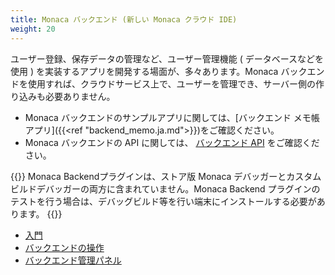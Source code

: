 ```yaml
---
title: Monaca バックエンド (新しい Monaca クラウド IDE)
weight: 20
---
```


ユーザー登録、保存データの管理など、ユーザー管理機能 (
データベースなどを使用 )
を実装するアプリを開発する場面が、多々あります。Monaca
バックエンドを使用すれば、クラウドサービス上で、ユーザーを管理でき、サーバー側の作り込みも必要ありません。

- Monaca バックエンドのサンプルアプリに関しては、[バックエンド メモ帳アプリ]({{<ref "backend_memo.ja.md">}})をご確認ください。
- Monaca バックエンドの API に関しては、 [バックエンド API](/ja/reference/monaca_api/cloud/) をご確認ください。

{{<note>}}
    Monaca Backendプラグインは、ストア版 Monaca デバッガーとカスタムビルドデバッガーの両方に含まれていません。Monaca Backend プラグインのテストを行う場合は、デバッグビルド等を行い端末にインストールする必要があります。
{{</note>}}

- [入門](getting_started/)
- [バックエンドの操作](backend_operations/)
- [バックエンド管理パネル](control_panel/)

